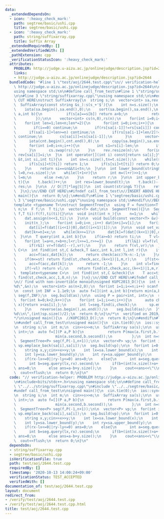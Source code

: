 ```yaml
---
data:
  _extendedDependsOn:
  - icon: ':heavy_check_mark:'
    path: segtree/basic/ushi.cpp
    title: segtree/basic/ushi.cpp
  - icon: ':heavy_check_mark:'
    path: string/suffixarray.cpp
    title: Suffix Array
  _extendedRequiredBy: []
  _extendedVerifiedWith: []
  _pathExtension: cpp
  _verificationStatusIcon: ':heavy_check_mark:'
  attributes:
    PROBLEM: http://judge.u-aizu.ac.jp/onlinejudge/description.jsp?id=2644
    links:
    - http://judge.u-aizu.ac.jp/onlinejudge/description.jsp?id=2644
  bundledCode: "#line 1 \"test/aoj/2644.test.cpp\"\n// verification-helper: PROBLEM\
    \ http://judge.u-aizu.ac.jp/onlinejudge/description.jsp?id=2644\n\n#include<bits/stdc++.h>\n\
    using namespace std;\n\n#define call_from_test\n#line 1 \"string/suffixarray.cpp\"\
    \n\n#line 3 \"string/suffixarray.cpp\"\nusing namespace std;\n\n#endif\n//BEGIN\
    \ CUT HERE\nstruct SuffixArray{\n  string s;\n  vector<int> sa,rev;\n\n  SuffixArray(){}\n\
    \  SuffixArray(const string &s_):s(s_+'$'){\n    int n=s.size();\n    sa.resize(n);\n\
    \    iota(sa.begin(),sa.end(),0);\n    sort(sa.begin(),sa.end(),\n         [&](int\
    \ a,int b){\n           if(s[a]==s[b]) return a>b;\n           return s[a]<s[b];\n\
    \         });\n\n    vector<int> cs(n,0),rs(n);\n    for(int i=0;i<n;i++) rs[i]=s[i];\n\
    \    for(int len=1;len<n;len*=2){\n      for(int i=0;i<n;i++){\n        cs[sa[i]]=i;\n\
    \        if(i==0) continue;\n        if(rs[sa[i-1]]!=rs[sa[i]]) continue;\n  \
    \      if(sa[i-1]+len>=n) continue;\n        if(rs[sa[i-1]+len/2]!=rs[sa[i]+len/2])\
    \ continue;\n        cs[sa[i]]=cs[sa[i-1]];\n      }\n      vector<int> cnt(n);\n\
    \      iota(cnt.begin(),cnt.end(),0);\n      copy(sa.begin(),sa.end(),rs.begin());\n\
    \      for(int i=0;i<n;i++){\n        int s1=rs[i]-len;\n        if(s1>=0) sa[cnt[cs[s1]]++]=s1;\n\
    \      }\n      cs.swap(rs);\n    }\n    rev.resize(n);\n    for(int i=0;i<n;i++)\
    \ rev[sa[i]]=i;\n  }\n  int operator[](int i) const{return sa[i];}\n\n  bool lt_substr(string\
    \ &t,int si,int ti){\n    int sn=s.size(),tn=t.size();\n    while(si<sn&&ti<tn){\n\
    \      if(s[si]<t[ti]) return 1;\n      if(s[si]>t[ti]) return 0;\n      si++;ti++;\n\
    \    }\n    return si==sn&&ti<tn;\n  }\n\n  int lower_bound(string& t){\n    int\
    \ l=0,r=s.size();\n    while(l+1<r){\n      int m=(l+r)>>1;\n      if(lt_substr(t,sa[m],0))\
    \ l=m;\n      else r=m;\n    }\n    return r;\n  }\n\n  int upper_bound(string&\
    \ t){\n    t.back()++;\n    int res=lower_bound(t);\n    t.back()--;\n    return\
    \ res;\n  }\n\n  // O(|T|*log|S|)\n  int count(string& T){\n    return upper_bound(T)-lower_bound(T);\n\
    \  }\n};\n//END CUT HERE\n#ifndef call_from_test\n//INSERT ABOVE HERE\nsigned\
    \ main(){\n  return 0;\n};\n#endif\n#line 1 \"segtree/basic/ushi.cpp\"\n\n#line\
    \ 3 \"segtree/basic/ushi.cpp\"\nusing namespace std;\n#endif\n//BEGIN CUT HERE\n\
    template <typename T>\nstruct SegmentTree{\n  using F = function<T(T,T)>;\n  int\
    \ n;\n  F f;\n  T ti;\n  vector<T> dat;\n\n  SegmentTree(){}\n  SegmentTree(F\
    \ f,T ti):f(f),ti(ti){}\n\n  void init(int n_){\n    n=1;\n    while(n<n_) n<<=1;\n\
    \    dat.assign(n<<1,ti);\n  }\n\n  void build(const vector<T> &v){\n    int n_=v.size();\n\
    \    init(n_);\n    for(int i=0;i<n_;i++) dat[n+i]=v[i];\n    for(int i=n-1;i;i--)\n\
    \      dat[i]=f(dat[(i<<1)|0],dat[(i<<1)|1]);\n  }\n\n  void set_val(int k,T x){\n\
    \    dat[k+=n]=x;\n    while(k>>=1)\n      dat[k]=f(dat[(k<<1)|0],dat[(k<<1)|1]);\n\
    \  }\n\n  T query(int a,int b){\n    if(a>=b) return ti;\n    T vl=ti,vr=ti;\n\
    \    for(int l=a+n,r=b+n;l<r;l>>=1,r>>=1) {\n      if(l&1) vl=f(vl,dat[l++]);\n\
    \      if(r&1) vr=f(dat[--r],vr);\n    }\n    return f(vl,vr);\n  }\n\n  template<typename\
    \ C>\n  int find(int st,C &check,T &acc,int k,int l,int r){\n    if(l+1==r){\n\
    \      acc=f(acc,dat[k]);\n      return check(acc)?k-n:-1;\n    }\n    int m=(l+r)>>1;\n\
    \    if(m<=st) return find(st,check,acc,(k<<1)|1,m,r);\n    if(st<=l&&!check(f(acc,dat[k]))){\n\
    \      acc=f(acc,dat[k]);\n      return -1;\n    }\n    int vl=find(st,check,acc,(k<<1)|0,l,m);\n\
    \    if(~vl) return vl;\n    return find(st,check,acc,(k<<1)|1,m,r);\n  }\n\n\
    \  template<typename C>\n  int find(int st,C &check){\n    T acc=ti;\n    return\
    \ find(st,check,acc,1,0,n);\n  }\n};\n//END CUT HERE\n#ifndef call_from_test\n\
    \n// find with non-invertible monoid\nsigned KUPC2013_D(){\n  int n;\n  scanf(\"\
    %d\",&n);\n  vector<int> as(n+2,0);\n  for(int i=1;i<=n;i++) scanf(\"%d\",&as[i]);\n\
    \n  const int INF = 1.1e9;\n  auto f=[](int a,int b){return min(a,b);};\n  SegmentTree<int>\
    \ seg(f,INF);\n  seg.build(as);\n\n  using P = pair<int, int>;\n  set<P> sp;\n\
    \  for(int k=0;k<2;k++){\n    for(int i=1;i<=n;i++){\n      auto check=[&](int\
    \ x){return x<as[i];};\n      int l=seg.find(i,check);\n      sp.emplace(k?n+2-l:l,as[i]);\n\
    \    }\n    reverse(as.begin(),as.end());\n    seg.build(as);\n  }\n\n  printf(\"\
    %d\\n\",(int)sp.size()/2);\n  return 0;\n}\n/*\n  verified on 2019/12/26\n  https://atcoder.jp/contests/kupc2013/tasks/kupc2013_d\n\
    */\n\nsigned main(){\n  //KUPC2013_D();\n  return 0;\n}\n#endif\n#line 9 \"test/aoj/2644.test.cpp\"\
    \n#undef call_from_test\n\nsigned main(){\n  cin.tie(0);\n  ios::sync_with_stdio(0);\n\
    \n  string s;\n  int m;\n  cin>>s>>m;\n  SuffixArray sa(s);\n\n  using P = pair<int,\
    \ int>;\n  auto f=[](P a,P b){\n           return P(max(a.first,b.first),\n  \
    \                  min(a.second,b.second));\n         };\n  int n=s.size()+1;\n\
    \  SegmentTree<P> seg(f,P(-1,n+1));\n\n  vector<P> vp;\n  for(int i=0;i<n;i++)\
    \ vp.emplace_back(sa[i],sa[i]);\n  seg.build(vp);\n\n  for(int i=0;i<m;i++){\n\
    \    string x,y;cin>>x>>y;\n    int lx=sa.lower_bound(x);\n    int rx=sa.upper_bound(x);\n\
    \    int ly=sa.lower_bound(y);\n    int ry=sa.upper_bound(y);\n    int ans;\n\
    \    if(rx-lx<=0||ry-ly<=0) ans=0;\n    else{\n      int a=seg.query(ly,ry).first;\n\
    \      int b=seg.query(lx,rx).second;\n      if(b+(int)x.size()>a+(int)y.size())\
    \ ans=0;\n      else ans=a-b+y.size();\n    }\n    cout<<ans<<\"\\n\";\n  }\n\
    \  cout<<flush;\n  return 0;\n}\n"
  code: "// verification-helper: PROBLEM http://judge.u-aizu.ac.jp/onlinejudge/description.jsp?id=2644\n\
    \n#include<bits/stdc++.h>\nusing namespace std;\n\n#define call_from_test\n#include\
    \ \"../../string/suffixarray.cpp\"\n#include \"../../segtree/basic/ushi.cpp\"\n\
    #undef call_from_test\n\nsigned main(){\n  cin.tie(0);\n  ios::sync_with_stdio(0);\n\
    \n  string s;\n  int m;\n  cin>>s>>m;\n  SuffixArray sa(s);\n\n  using P = pair<int,\
    \ int>;\n  auto f=[](P a,P b){\n           return P(max(a.first,b.first),\n  \
    \                  min(a.second,b.second));\n         };\n  int n=s.size()+1;\n\
    \  SegmentTree<P> seg(f,P(-1,n+1));\n\n  vector<P> vp;\n  for(int i=0;i<n;i++)\
    \ vp.emplace_back(sa[i],sa[i]);\n  seg.build(vp);\n\n  for(int i=0;i<m;i++){\n\
    \    string x,y;cin>>x>>y;\n    int lx=sa.lower_bound(x);\n    int rx=sa.upper_bound(x);\n\
    \    int ly=sa.lower_bound(y);\n    int ry=sa.upper_bound(y);\n    int ans;\n\
    \    if(rx-lx<=0||ry-ly<=0) ans=0;\n    else{\n      int a=seg.query(ly,ry).first;\n\
    \      int b=seg.query(lx,rx).second;\n      if(b+(int)x.size()>a+(int)y.size())\
    \ ans=0;\n      else ans=a-b+y.size();\n    }\n    cout<<ans<<\"\\n\";\n  }\n\
    \  cout<<flush;\n  return 0;\n}\n"
  dependsOn:
  - string/suffixarray.cpp
  - segtree/basic/ushi.cpp
  isVerificationFile: true
  path: test/aoj/2644.test.cpp
  requiredBy: []
  timestamp: '2020-10-13 14:00:24+09:00'
  verificationStatus: TEST_ACCEPTED
  verifiedWith: []
documentation_of: test/aoj/2644.test.cpp
layout: document
redirect_from:
- /verify/test/aoj/2644.test.cpp
- /verify/test/aoj/2644.test.cpp.html
title: test/aoj/2644.test.cpp
---
```

